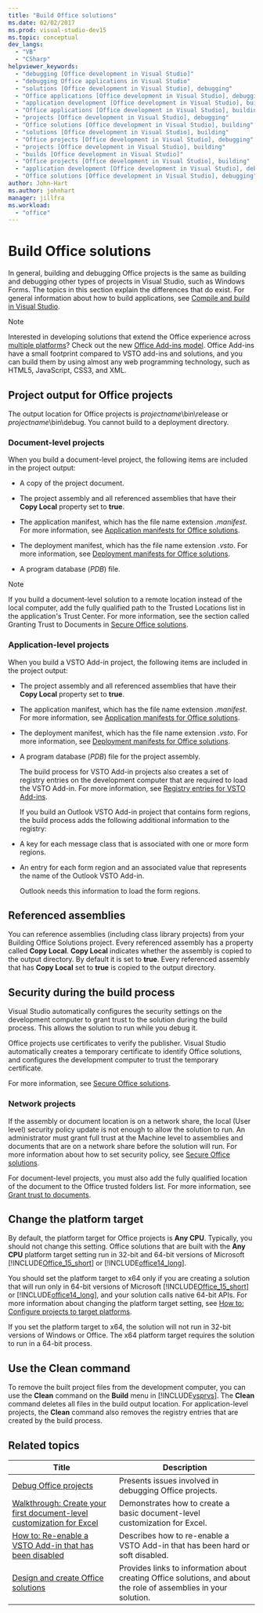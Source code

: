 ```yaml
---
title: "Build Office solutions"
ms.date: 02/02/2017
ms.prod: visual-studio-dev15
ms.topic: conceptual
dev_langs:
  - "VB"
  - "CSharp"
helpviewer_keywords:
  - "debugging [Office development in Visual Studio]"
  - "debugging Office applications in Visual Studio"
  - "solutions [Office development in Visual Studio], debugging"
  - "Office applications [Office development in Visual Studio], debugging"
  - "application development [Office development in Visual Studio], building"
  - "Office applications [Office development in Visual Studio], building"
  - "projects [Office development in Visual Studio], debugging"
  - "Office solutions [Office development in Visual Studio], building"
  - "solutions [Office development in Visual Studio], building"
  - "Office projects [Office development in Visual Studio], debugging"
  - "projects [Office development in Visual Studio], building"
  - "builds [Office development in Visual Studio]"
  - "Office projects [Office development in Visual Studio], building"
  - "application development [Office development in Visual Studio], debugging"
  - "Office solutions [Office development in Visual Studio], debugging"
author: John-Hart
ms.author: johnhart
manager: jillfra
ms.workload:
  - "office"
---
```

# Build Office solutions
  In general, building and debugging Office projects is the same as building and debugging other types of projects in Visual Studio, such as Windows Forms. The topics in this section explain the differences that do exist. For general information about how to build applications, see [Compile and build in Visual Studio](../ide/compiling-and-building-in-visual-studio.md).

> [!NOTE]
>  Interested in developing solutions that extend the Office experience across [multiple platforms](https://dev.office.com/add-in-availability)? Check out the new [Office Add-ins model](https://dev.office.com/docs/add-ins/overview/office-add-ins). Office Add-ins have a small footprint compared to VSTO add-ins and solutions, and you can build them by using almost any web programming technology, such as HTML5, JavaScript, CSS3, and XML.

## Project output for Office projects
 The output location for Office projects is *projectname*\bin\release or *projectname*\bin\debug. You cannot build to a deployment directory.

### Document-level projects
 When you build a document-level project, the following items are included in the project output:

-   A copy of the project document.

-   The project assembly and all referenced assemblies that have their **Copy Local** property set to **true**.

-   The application manifest, which has the file name extension *.manifest*. For more information, see [Application manifests for Office solutions](../vsto/application-manifests-for-office-solutions.md).

-   The deployment manifest, which has the file name extension *.vsto*. For more information, see [Deployment manifests for Office solutions](../vsto/deployment-manifests-for-office-solutions.md).

-   A program database (*PDB*) file.

> [!NOTE]
>  If you build a document-level solution to a remote location instead of the local computer, add the fully qualified path to the Trusted Locations list in the application's Trust Center. For more information, see the section called Granting Trust to Documents in [Secure Office solutions](../vsto/securing-office-solutions.md).

### Application-level projects
 When you build a VSTO Add-in project, the following items are included in the project output:

- The project assembly and all referenced assemblies that have their **Copy Local** property set to **true**.

- The application manifest, which has the file name extension *.manifest*. For more information, see [Application manifests for Office solutions](../vsto/application-manifests-for-office-solutions.md).

- The deployment manifest, which has the file name extension *.vsto*. For more information, see [Deployment manifests for Office solutions](../vsto/deployment-manifests-for-office-solutions.md).

- A program database (*PDB*) file for the project assembly.

  The build process for VSTO Add-in projects also creates a set of registry entries on the development computer that are required to load the VSTO Add-in. For more information, see [Registry entries for VSTO Add-ins](../vsto/registry-entries-for-vsto-add-ins.md).

  If you build an Outlook VSTO Add-in project that contains form regions, the build process adds the following additional information to the registry:

- A key for each message class that is associated with one or more form regions.

- An entry for each form region and an associated value that represents the name of the Outlook VSTO Add-in.

  Outlook needs this information to load the form regions.

## Referenced assemblies
 You can reference assemblies (including class library projects) from your Building Office Solutions project. Every referenced assembly has a property called **Copy Local**. **Copy Local** indicates whether the assembly is copied to the output directory. By default it is set to **true**. Every referenced assembly that has **Copy Local** set to **true** is copied to the output directory.

## Security during the build process
 Visual Studio automatically configures the security settings on the development computer to grant trust to the solution during the build process. This allows the solution to run while you debug it.

 Office projects use certificates to verify the publisher. Visual Studio automatically creates a temporary certificate to identify Office solutions, and configures the development computer to trust the temporary certificate.

 For more information, see [Secure Office solutions](../vsto/securing-office-solutions.md).

### Network projects
 If the assembly or document location is on a network share, the local (User level) security policy update is not enough to allow the solution to run. An administrator must grant full trust at the Machine level to assemblies and documents that are on a network share before the solution will run. For more information about how to set security policy, see [Secure Office solutions](../vsto/securing-office-solutions.md).

 For document-level projects, you must also add the fully qualified location of the document to the Office trusted folders list. For more information, see [Grant trust to documents](../vsto/granting-trust-to-documents.md).

## Change the platform target
 By default, the platform target for Office projects is **Any CPU**. Typically, you should not change this setting. Office solutions that are built with the **Any CPU** platform target setting run in 32-bit and 64-bit versions of Microsoft [!INCLUDE[Office_15_short](../vsto/includes/office-15-short-md.md)] or [!INCLUDE[office14_long](../vsto/includes/office14-long-md.md)].

 You should set the platform target to x64 only if you are creating a solution that will run only in 64-bit versions of Microsoft [!INCLUDE[Office_15_short](../vsto/includes/office-15-short-md.md)] or [!INCLUDE[office14_long](../vsto/includes/office14-long-md.md)], and your solution calls native 64-bit APIs. For more information about changing the platform target setting, see [How to: Configure projects to target platforms](../ide/how-to-configure-projects-to-target-platforms.md).

 If you set the platform target to x64, the solution will not run in 32-bit versions of Windows or Office. The x64 platform target requires the solution to run in a 64-bit process.

## Use the Clean command
 To remove the built project files from the development computer, you can use the **Clean** command on the **Build** menu in [!INCLUDE[vsprvs](../sharepoint/includes/vsprvs-md.md)]. The **Clean** command deletes all files in the build output location. For application-level projects, the **Clean** command also removes the registry entries that are created by the build process.

## Related topics

|Title|Description|
|-----------|-----------------|
|[Debug Office projects](../vsto/debugging-office-projects.md)|Presents issues involved in debugging Office projects.|
|[Walkthrough: Create your first document-level customization for Excel](../vsto/walkthrough-creating-your-first-document-level-customization-for-excel.md)|Demonstrates how to create a basic document-level customization for Excel.|
|[How to: Re-enable a VSTO Add-in that has been disabled](../vsto/how-to-re-enable-a-vsto-add-in-that-has-been-disabled.md)|Describes how to re-enable a VSTO Add-in that has been hard or soft disabled.|
|[Design and create Office solutions](../vsto/designing-and-creating-office-solutions.md)|Provides links to information about creating Office solutions, and about the role of assemblies in your solution.|
